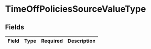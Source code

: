 # TimeOffPoliciesSourceValueType


## Fields

| Field       | Type        | Required    | Description |
| ----------- | ----------- | ----------- | ----------- |